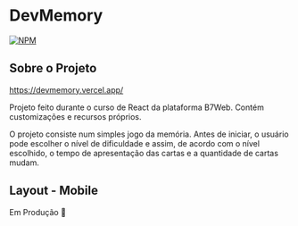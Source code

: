 # DevMemory

[![NPM](https://img.shields.io/npm/l/react)](https://github.com/DCastro2110/DevMemory/blob/master/LICENSE)

## Sobre o Projeto

<https://devmemory.vercel.app/>

Projeto feito durante o curso de React da plataforma B7Web. Contém customizações e recursos próprios.

O projeto consiste num simples jogo da memória. Antes de iniciar, o usuário pode escolher o nível de dificuldade e assim, de acordo com o nível escolhido, o tempo de apresentação das cartas e a quantidade de cartas mudam.

## Layout - Mobile
Em Produção 🚀



